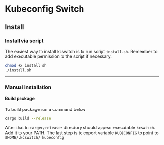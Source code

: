 # Kubeconfig Switch

## Install
### Install via script
The easiest way to install kcswitch is to run script `install.sh`. Remember to add executable permission to the script if necessary.
```bash
chmod +x install.sh
./install.sh
```
---

### Manual installation
#### Build package
To build package run a command below
```bash
cargo build --release
```
After that in `target/release/` directory should appear executable `kcswitch`. Add it to your PATH. The last step is to export variable `KUBECONFIG` to point to `$HOME/.kcswitch/.kubeconfig`

